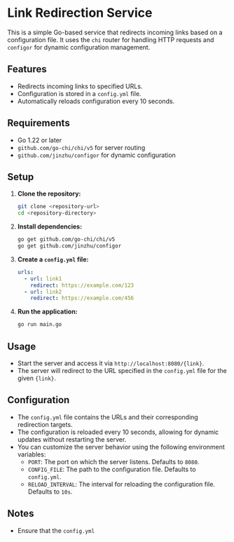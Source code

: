 # Link Redirection Service

This is a simple Go-based service that redirects incoming links based on a configuration file. It uses the `chi` router for handling HTTP requests and `configor` for dynamic configuration management.

## Features

- Redirects incoming links to specified URLs.
- Configuration is stored in a `config.yml` file.
- Automatically reloads configuration every 10 seconds.

## Requirements

- Go 1.22 or later
- `github.com/go-chi/chi/v5` for server routing
- `github.com/jinzhu/configor` for dynamic configuration

## Setup

1. **Clone the repository:**

   ```bash
   git clone <repository-url>
   cd <repository-directory>
   ```

2. **Install dependencies:**

   ```bash
   go get github.com/go-chi/chi/v5
   go get github.com/jinzhu/configor
   ```

3. **Create a `config.yml` file:**

   ```yaml
   urls:
     - url: link1
       redirect: https://example.com/123
     - url: link2
       redirect: https://example.com/456
   ```

4. **Run the application:**

   ```bash
   go run main.go
   ```

## Usage

- Start the server and access it via `http://localhost:8080/{link}`.
- The server will redirect to the URL specified in the `config.yml` file for the given `{link}`.

## Configuration

- The `config.yml` file contains the URLs and their corresponding redirection targets.
- The configuration is reloaded every 10 seconds, allowing for dynamic updates without restarting the server.
- You can customize the server behavior using the following environment variables:
  - `PORT`: The port on which the server listens. Defaults to `8080`.
  - `CONFIG_FILE`: The path to the configuration file. Defaults to `config.yml`.
  - `RELOAD_INTERVAL`: The interval for reloading the configuration file. Defaults to `10s`.

## Notes

- Ensure that the `config.yml`
